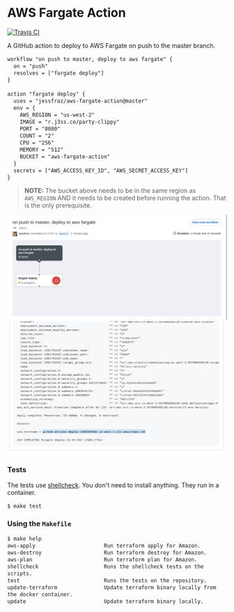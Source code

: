 # AWS Fargate Action

[![Travis CI](https://img.shields.io/travis/jessfraz/aws-fargate-action.svg?style=for-the-badge)](https://travis-ci.org/jessfraz/aws-fargate-action)

A GitHub action to deploy to AWS Fargate on push to the master branch. 


```
workflow "on push to master, deploy to aws fargate" {
  on = "push"
  resolves = ["fargate deploy"]
}

action "fargate deploy" {
  uses = "jessfraz/aws-fargate-action@master"
  env = {
    AWS_REGION = "us-west-2"
    IMAGE = "r.j3ss.co/party-clippy"
    PORT = "8080"
    COUNT = "2"
    CPU = "256"
    MEMORY = "512"
    BUCKET = "aws-fargate-action"
  }
  secrets = ["AWS_ACCESS_KEY_ID", "AWS_SECRET_ACCESS_KEY"]
}
```

> **NOTE:** The bucket above needs to be in the same region as `AWS_REGION` AND
> it needs to be created before running the action. That is the only
> prerequisite.

![demo1](demo1.png)
![demo2](demo2.png)

### Tests

The tests use [shellcheck](https://github.com/koalaman/shellcheck). You don't
need to install anything. They run in a container.

```console
$ make test
```

### Using the `Makefile`

```console
$ make help
aws-apply                      Run terraform apply for Amazon.
aws-destroy                    Run terraform destroy for Amazon.
aws-plan                       Run terraform plan for Amazon.
shellcheck                     Runs the shellcheck tests on the scripts.
test                           Runs the tests on the repository.
update-terraform               Update terraform binary locally from the docker container.
update                         Update terraform binary locally.
```
